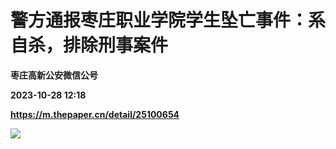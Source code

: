 # 警方通报枣庄职业学院学生坠亡事件：系自杀，排除刑事案件
**枣庄高新公安微信公号**

**2023-10-28 12:18**

**https://m.thepaper.cn/detail/25100654**

![](https://imagecloud.thepaper.cn/thepaper/image/276/52/239.jpg)